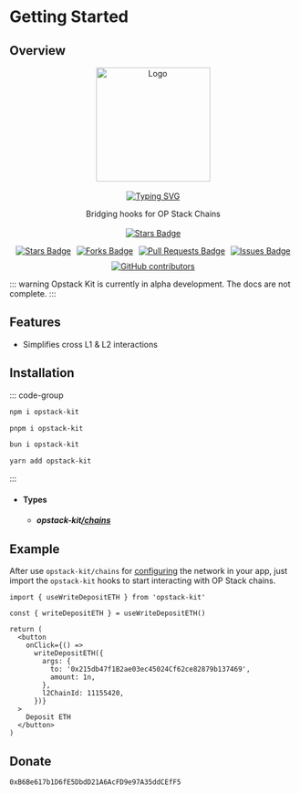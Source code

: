 # Getting Started

## Overview
<div align="center">
  <a href="https://github.com/opstack-kit">
    <img src="https://avatars.githubusercontent.com/u/176029081?s=200&v=4" title="Logo" alt="Logo" width="200" height="200"/>
  </a>
  <br><br>
  <a href="https://github.com/opstack-kit"><img src="https://readme-typing-svg.demolab.com?font=JetBrains+Mono&weight=800&size=30&pause=1000&center=true&repeat=false&random=false&width=435&lines&color=F70000&width=435&lines=Opstack+Kit" alt="Typing SVG" />
  </a>

</div>
<p align="center">
  Bridging hooks for OP Stack Chains
    <br><br>
  <a href="https://www.npmjs.com/package/opstack-kit">
    <img src="https://img.shields.io/npm/v/opstack-kit" alt="Stars Badge" />
  </a>
</p>

<div align="center" style="display: flex; justify-content: center; flex-wrap: wrap; gap: 10px;">
  <a href="https://github.com/opstack-kit/opstack-kit/stargazers">
    <img src="https://img.shields.io/github/stars/opstack-kit" alt="Stars Badge" />
  </a>
  <a href="https://github.com/opstack-kit/opstack-kit/forks"><img src="https://img.shields.io/github/forks/opstack-kit/opstack-kit" alt="Forks Badge"/>
  </a>
  <a href="https://github.com/opstack-kit/opstack-kit/pulls">
    <img src="https://img.shields.io/github/issues-pr/opstack-kit/opstack-kit" alt="Pull Requests Badge" />
  </a>
  <a href="https://github.com/opstack-kit/opstack-kit/issues">
    <img src="https://img.shields.io/github/issues/opstack-kit/opstack-kit" alt="Issues Badge" />
  </a>
  <a href="https://github.com/opstack-kit/opstack-kit/graphs/contributors">
    <img alt="GitHub contributors" src="https://img.shields.io/github/contributors/opstack-kit/opstack-kit?color=2b9348">
  </a>
</div>

::: warning
Opstack Kit is currently in alpha development. The docs are not complete.
:::

## Features

- Simplifies cross L1 & L2 interactions

## Installation

::: code-group

```bash [npm]
npm i opstack-kit
```

```bash [pnpm]
pnpm i opstack-kit
```

```bash [bun]
bun i opstack-kit
```

```bash [yarn]
yarn add opstack-kit
```

:::

- #### Types
  - ##### opstack-kit[/chains](/docs/types/chains)

## Example

After use `opstack-kit/chains` for [configuring](/docs/configuration.md) the network in your app,  just import the `opstack-kit` hooks to start interacting with OP Stack chains.

```tsx
import { useWriteDepositETH } from 'opstack-kit'

const { writeDepositETH } = useWriteDepositETH()

return (
  <button
    onClick={() =>
      writeDepositETH({
        args: {
          to: '0x215db47f1B2ae03ec45024Cf62ce82879b137469',
          amount: 1n,
        },
        l2ChainId: 11155420,
      })}
  >
    Deposit ETH
  </button>
)
```

## Donate
```EVM [EVM]
0xB6Be617b1D6fE5DbdD21A6AcFD9e97A35ddCEfF5
```